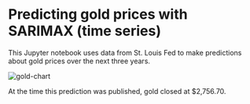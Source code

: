# Predicting gold prices with SARIMAX (time series)

This Jupyter notebook uses data from St. Louis Fed to make predictions about gold prices over the next three years.

![gold-chart](https://github.com/user-attachments/assets/f66c5355-9b42-41ac-8906-d6564cea9962)

At the time this prediction was published, gold closed at $2,756.70.
